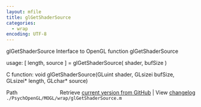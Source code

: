 ```yaml
---
layout: mfile
title: glGetShaderSource
categories:
  - wrap
encoding: UTF-8
---
```


glGetShaderSource  Interface to OpenGL function glGetShaderSource

usage:  [ length, source ] = glGetShaderSource( shader, bufSize )

C function:  void glGetShaderSource(GLuint shader, GLsizei bufSize, GLsizei\* length, GLchar\* source)


<div class="code_header" style="text-align:right;">
  <span style="float:left;">Path&nbsp;&nbsp;</span> <span class="counter">Retrieve <a href=
  "https://raw.github.com/Psychtoolbox-3/Psychtoolbox-3/beta/./PsychOpenGL/MOGL/wrap/glGetShaderSource.m">current version from GitHub</a> | View <a href=
  "https://github.com/Psychtoolbox-3/Psychtoolbox-3/commits/beta/./PsychOpenGL/MOGL/wrap/glGetShaderSource.m">changelog</a></span>
</div>
<div class="code">
  <code>./PsychOpenGL/MOGL/wrap/glGetShaderSource.m</code>
</div>
